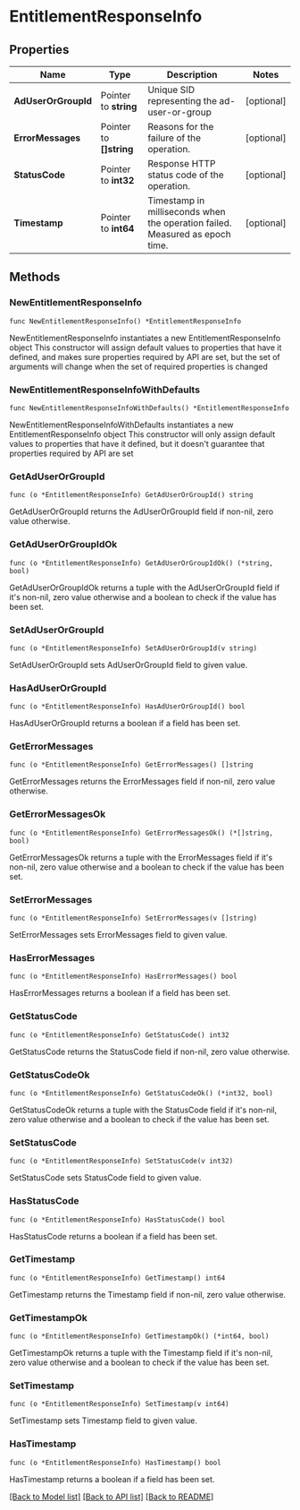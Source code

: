 # EntitlementResponseInfo

## Properties

Name | Type | Description | Notes
------------ | ------------- | ------------- | -------------
**AdUserOrGroupId** | Pointer to **string** | Unique SID representing the ad-user-or-group | [optional] 
**ErrorMessages** | Pointer to **[]string** | Reasons for the failure of the operation. | [optional] 
**StatusCode** | Pointer to **int32** | Response HTTP status code of the operation. | [optional] 
**Timestamp** | Pointer to **int64** | Timestamp in milliseconds when the operation failed. Measured as epoch time. | [optional] 

## Methods

### NewEntitlementResponseInfo

`func NewEntitlementResponseInfo() *EntitlementResponseInfo`

NewEntitlementResponseInfo instantiates a new EntitlementResponseInfo object
This constructor will assign default values to properties that have it defined,
and makes sure properties required by API are set, but the set of arguments
will change when the set of required properties is changed

### NewEntitlementResponseInfoWithDefaults

`func NewEntitlementResponseInfoWithDefaults() *EntitlementResponseInfo`

NewEntitlementResponseInfoWithDefaults instantiates a new EntitlementResponseInfo object
This constructor will only assign default values to properties that have it defined,
but it doesn't guarantee that properties required by API are set

### GetAdUserOrGroupId

`func (o *EntitlementResponseInfo) GetAdUserOrGroupId() string`

GetAdUserOrGroupId returns the AdUserOrGroupId field if non-nil, zero value otherwise.

### GetAdUserOrGroupIdOk

`func (o *EntitlementResponseInfo) GetAdUserOrGroupIdOk() (*string, bool)`

GetAdUserOrGroupIdOk returns a tuple with the AdUserOrGroupId field if it's non-nil, zero value otherwise
and a boolean to check if the value has been set.

### SetAdUserOrGroupId

`func (o *EntitlementResponseInfo) SetAdUserOrGroupId(v string)`

SetAdUserOrGroupId sets AdUserOrGroupId field to given value.

### HasAdUserOrGroupId

`func (o *EntitlementResponseInfo) HasAdUserOrGroupId() bool`

HasAdUserOrGroupId returns a boolean if a field has been set.

### GetErrorMessages

`func (o *EntitlementResponseInfo) GetErrorMessages() []string`

GetErrorMessages returns the ErrorMessages field if non-nil, zero value otherwise.

### GetErrorMessagesOk

`func (o *EntitlementResponseInfo) GetErrorMessagesOk() (*[]string, bool)`

GetErrorMessagesOk returns a tuple with the ErrorMessages field if it's non-nil, zero value otherwise
and a boolean to check if the value has been set.

### SetErrorMessages

`func (o *EntitlementResponseInfo) SetErrorMessages(v []string)`

SetErrorMessages sets ErrorMessages field to given value.

### HasErrorMessages

`func (o *EntitlementResponseInfo) HasErrorMessages() bool`

HasErrorMessages returns a boolean if a field has been set.

### GetStatusCode

`func (o *EntitlementResponseInfo) GetStatusCode() int32`

GetStatusCode returns the StatusCode field if non-nil, zero value otherwise.

### GetStatusCodeOk

`func (o *EntitlementResponseInfo) GetStatusCodeOk() (*int32, bool)`

GetStatusCodeOk returns a tuple with the StatusCode field if it's non-nil, zero value otherwise
and a boolean to check if the value has been set.

### SetStatusCode

`func (o *EntitlementResponseInfo) SetStatusCode(v int32)`

SetStatusCode sets StatusCode field to given value.

### HasStatusCode

`func (o *EntitlementResponseInfo) HasStatusCode() bool`

HasStatusCode returns a boolean if a field has been set.

### GetTimestamp

`func (o *EntitlementResponseInfo) GetTimestamp() int64`

GetTimestamp returns the Timestamp field if non-nil, zero value otherwise.

### GetTimestampOk

`func (o *EntitlementResponseInfo) GetTimestampOk() (*int64, bool)`

GetTimestampOk returns a tuple with the Timestamp field if it's non-nil, zero value otherwise
and a boolean to check if the value has been set.

### SetTimestamp

`func (o *EntitlementResponseInfo) SetTimestamp(v int64)`

SetTimestamp sets Timestamp field to given value.

### HasTimestamp

`func (o *EntitlementResponseInfo) HasTimestamp() bool`

HasTimestamp returns a boolean if a field has been set.


[[Back to Model list]](../README.md#documentation-for-models) [[Back to API list]](../README.md#documentation-for-api-endpoints) [[Back to README]](../README.md)



